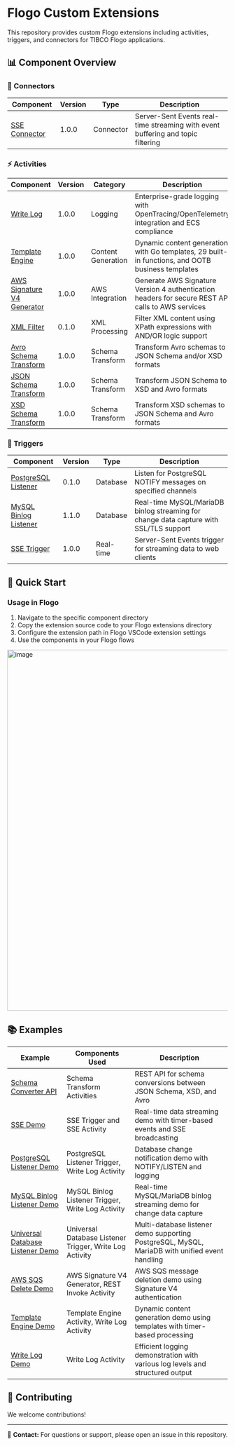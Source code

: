 # Flogo Custom Extensions

This repository provides custom Flogo extensions including activities, triggers, and connectors for TIBCO Flogo applications.

## 📊 Component Overview

### 🔌 Connectors

| Component | Version | Type | Description |
|-----------|---------|------|-------------|
| [SSE Connector](sse/) | 1.0.0 | Connector | Server-Sent Events real-time streaming with event buffering and topic filtering |

### ⚡ Activities

| Component | Version | Category | Description |
|-----------|---------|----------|-------------|
| [Write Log](activity/write-log/) | 1.0.0 | Logging | Enterprise-grade logging with OpenTracing/OpenTelemetry integration and ECS compliance |
| [Template Engine](activity/templateengine/) | 1.0.0 | Content Generation | Dynamic content generation with Go templates, 29 built-in functions, and OOTB business templates |
| [AWS Signature V4 Generator](activity/awssignaturev4/) | 1.0.0 | AWS Integration | Generate AWS Signature Version 4 authentication headers for secure REST API calls to AWS services |
| [XML Filter](activity/xmlfilter/) | 0.1.0 | XML Processing | Filter XML content using XPath expressions with AND/OR logic support |
| [Avro Schema Transform](activity/schema-transform/avroschematransform/) | 1.0.0 | Schema Transform | Transform Avro schemas to JSON Schema and/or XSD formats |
| [JSON Schema Transform](activity/schema-transform/jsonschematransform/) | 1.0.0 | Schema Transform | Transform JSON Schema to XSD and Avro formats |
| [XSD Schema Transform](activity/schema-transform/xsdschematransform/) | 1.0.0 | Schema Transform | Transform XSD schemas to JSON Schema and Avro formats |

### 🎯 Triggers

| Component | Version | Type | Description |
|-----------|---------|------|-------------|
| [PostgreSQL Listener](trigger/postgreslistener/) | 0.1.0 | Database | Listen for PostgreSQL NOTIFY messages on specified channels |
| [MySQL Binlog Listener](trigger/mysql-binlog-listener/) | 1.1.0 | Database | Real-time MySQL/MariaDB binlog streaming for change data capture with SSL/TLS support |
| [SSE Trigger](sse/trigger/) | 1.0.0 | Real-time | Server-Sent Events trigger for streaming data to web clients |

## 🚀 Quick Start

### Usage in Flogo
1. Navigate to the specific component directory
2. Copy the extension source code to your Flogo extensions directory
3. Configure the extension path in Flogo VSCode extension settings
4. Use the components in your Flogo flows

<img width="1466" height="824" alt="image" src="https://github.com/user-attachments/assets/f73ae2d0-9c79-418a-94dd-61993b1e46e4" />


## 📚 Examples

| Example | Components Used | Description |
|---------|----------------|-------------|
| [Schema Converter API](examples/schema_converter/) | Schema Transform Activities | REST API for schema conversions between JSON Schema, XSD, and Avro |
| [SSE Demo](examples/sse_connector/) | SSE Trigger and SSE Activity | Real-time data streaming demo with timer-based events and SSE broadcasting |
| [PostgreSQL Listener Demo](examples/postgrelistener/) | PostgreSQL Listener Trigger, Write Log Activity | Database change notification demo with NOTIFY/LISTEN and logging |
| [MySQL Binlog Listener Demo](examples/mysqllistener/) | MySQL Binlog Listener Trigger, Write Log Activity | Real-time MySQL/MariaDB binlog streaming demo for change data capture |
| [Universal Database Listener Demo](examples/universaldblistener/) | Universal Database Listener Trigger, Write Log Activity | Multi-database listener demo supporting PostgreSQL, MySQL, MariaDB with unified event handling |
| [AWS SQS Delete Demo](examples/aws_signature4/) | AWS Signature V4 Generator, REST Invoke Activity | AWS SQS message deletion demo using Signature V4 authentication |
| [Template Engine Demo](examples/template-engine/) | Template Engine Activity, Write Log Activity | Dynamic content generation demo using templates with timer-based processing |
| [Write Log Demo](examples/write_log/) | Write Log Activity | Efficient logging demonstration with various log levels and structured output |

## 🤝 Contributing

We welcome contributions! 


---

📧 **Contact:** For questions or support, please open an issue in this repository.
